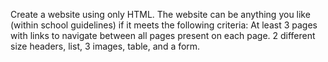 Create a website using only HTML. The website can be anything you like (within school guidelines) if it meets the following criteria:
At least 3 pages with links to navigate between all pages present on each page.
2 different size headers, list, 3 images, table, and a form.
